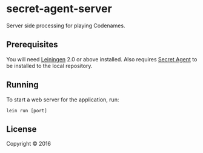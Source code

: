 # secret-agent-server

Server side processing for playing Codenames.

## Prerequisites

You will need [Leiningen][1] 2.0 or above installed.
Also requires [Secret Agent][2] to be installed to the local repository.

[1]: https://github.com/technomancy/leiningen
[2]: https://github.com/diminishedprime/secret_agent

## Running

To start a web server for the application, run:

    lein run [port]

## License

Copyright © 2016
